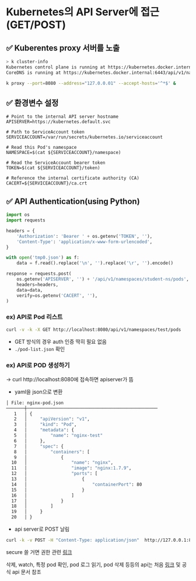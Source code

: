 # Kubernetes의 API Server에 접근(GET/POST)

## ✅ Kuberentes proxy 서버를 노출

```bash
> k cluster-info
Kubernetes control plane is running at https://kubernetes.docker.internal:6443
CoreDNS is running at https://kubernetes.docker.internal:6443/api/v1/namespaces/kube-system/services/kube-dns:dns/proxy
```

```bash
k proxy --port=8080 --address="127.0.0.01" --accept-hosts='^*$' &
```

## ✅ 환경변수 설정

```
# Point to the internal API server hostname
APISERVER=https://kubernetes.default.svc

# Path to ServiceAccount token
SERVICEACCOUNT=/var/run/secrets/kubernetes.io/serviceaccount

# Read this Pod's namespace
NAMESPACE=$(cat ${SERVICEACCOUNT}/namespace)

# Read the ServiceAccount bearer token
TOKEN=$(cat ${SERVICEACCOUNT}/token)

# Reference the internal certificate authority (CA)
CACERT=${SERVICEACCOUNT}/ca.crt
```

## ✅ API Authentication(using Python)

```python
import os
import requests

headers = {
    'Authorization': 'Bearer ' + os.getenv('TOKEN', ''),
    'Content-Type': 'application/x-www-form-urlencoded',
}

with open('tmp0.json') as f:
    data = f.read().replace('\n', '').replace('\r', '').encode()

response = requests.post(
    os.getenv('APISERVER', '') + '/api/v1/namespaces/student-ns/pods',
    headers=headers,
    data=data,
    verify=os.getenv('CACERT', ''),
)
```

### ex) API로 Pod 리스트

```bash
curl -v -k -X GET http://localhost:8080/api/v1/namespaces/test/pods
```

- GET 방식의 경우 auth 인증 딱히 필요 없음
- `./pod-list.json` 확인

### ex) API로 POD 생성하기

→ curl http://localhost:8080에 접속하면 apiserver가 뜸

- yaml을 json으로 변환

```bash
│ File: nginx-pod.json
───────┼──────────────────────────────────────────────────
   1   │ {
   2   │     "apiVersion": "v1",
   3   │     "kind": "Pod",
   4   │     "metadata": {
   5   │         "name": "nginx-test"
   6   │     },
   7   │     "spec": {
   8   │         "containers": [
   9   │             {
  10   │                 "name": "nginx",
  11   │                 "image": "nginx:1.7.9",
  12   │                 "ports": [
  13   │                     {
  14   │                         "containerPort": 80
  15   │                     }
  16   │                 ]
  17   │             }
  18   │         ]
  19   │     }
  20   │ }
```

- api server로 POST 날림

```bash
curl -k -v POST -H "Content-Type: application/json"  http://127.0.0.1:8080/api/v1/namespaces/test/pods -d@nginx-pod.json
```

secure 쓸 거면 권한 관련 [링크](https://coffeewhale.com/apiserver)

삭제, watch, 특정 pod 확인, pod 로그 읽기, pod 삭제 등등의 api는 처음 [링크](https://coffeewhale.com/apiserver) 및 공식 api 문서 참조
